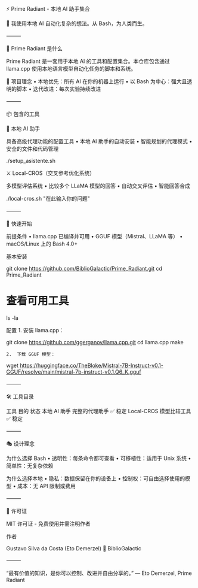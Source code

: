 ⚡ Prime Radiant - 本地 AI 助手集合

🧠 我使用本地 AI 自动化复杂的想法。从 Bash，为人类而生。

⸻

🌟 Prime Radiant 是什么

Prime Radiant 是一套用于本地 AI 的工具和配置集合。本仓库包含通过 llama.cpp 使用本地语言模型自动化任务的脚本和系统。

🎯 项目理念
	•	本地优先：所有 AI 在你的机器上运行
	•	以 Bash 为中心：强大且透明的脚本
	•	迭代改进：每次实验持续改进

⸻

📦 包含的工具

🤖 本地 AI 助手

具备高级代理功能的配置工具
	•	本地 AI 助手的自动安装
	•	智能规划的代理模式
	•	安全的文件和代码管理

./setup_asistente.sh

⚔️ Local-CROS（交叉参考优化系统）

多模型评估系统
	•	比较多个 LLaMA 模型的回答
	•	自动交叉评估
	•	智能回答合成

./local-cros.sh "在此输入你的问题"


⸻

🚀 快速开始

前提条件
	•	llama.cpp 已编译并可用
	•	GGUF 模型（Mistral、LLaMA 等）
	•	macOS/Linux 上的 Bash 4.0+

基本安装

git clone https://github.com/BiblioGalactic/Prime_Radiant.git
cd Prime_Radiant

# 查看可用工具
ls -la

配置
	1.	安装 llama.cpp：

git clone https://github.com/ggerganov/llama.cpp.git
cd llama.cpp
make

	2.	下载 GGUF 模型：

wget https://huggingface.co/TheBloke/Mistral-7B-Instruct-v0.1-GGUF/resolve/main/mistral-7b-instruct-v0.1.Q6_K.gguf


⸻

🛠️ 工具目录

工具	目的	状态
本地 AI 助手	完整的代理助手	✅ 稳定
Local-CROS	模型比较工具	✅ 稳定


⸻

🎭 设计理念

为什么选择 Bash
	•	透明性：每条命令都可查看
	•	可移植性：适用于 Unix 系统
	•	简单性：无复杂依赖

为什么选择本地
	•	隐私：数据保留在你的设备上
	•	控制权：可自由选择使用的模型
	•	成本：无 API 限制或费用

⸻

📄 许可证

MIT 许可证 - 免费使用并需注明作者

作者

Gustavo Silva da Costa (Eto Demerzel)
🔗 BiblioGalactic

⸻

“最有价值的知识，是你可以控制、改进并自由分享的。”
— Eto Demerzel, Prime Radiant
